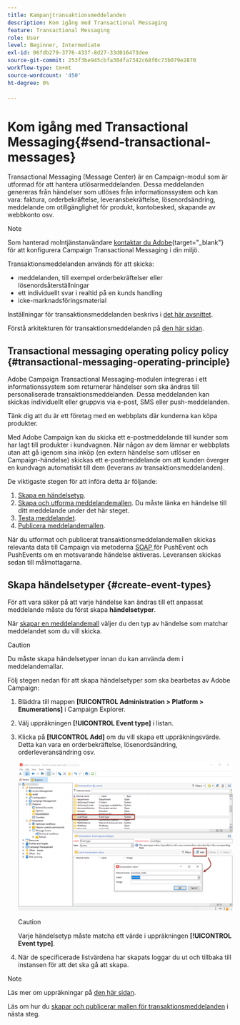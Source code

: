 ```yaml
---
title: Kampanjtransaktionsmeddelanden
description: Kom igång med Transactional Messaging
feature: Transactional Messaging
role: User
level: Beginner, Intermediate
exl-id: 06fdb279-3776-433f-8d27-33d016473dee
source-git-commit: 253f3be945cbfa304fa7342c68f0c73b079e2870
workflow-type: tm+mt
source-wordcount: '450'
ht-degree: 0%

---
```


# Kom igång med Transactional Messaging{#send-transactional-messages}

Transactional Messaging (Message Center) är en Campaign-modul som är utformad för att hantera utlösarmeddelanden. Dessa meddelanden genereras från händelser som utlöses från informationssystem och kan vara: faktura, orderbekräftelse, leveransbekräftelse, lösenordsändring, meddelande om otillgänglighet för produkt, kontobesked, skapande av webbkonto osv.

>[!NOTE]
>
>Som hanterad molntjänstanvändare [kontaktar du Adobe](../start/campaign-faq.md#support){target="_blank"} för att konfigurera Campaign Transactional Messaging i din miljö.

Transaktionsmeddelanden används för att skicka:

* meddelanden, till exempel orderbekräftelser eller lösenordsåterställningar
* ett individuellt svar i realtid på en kunds handling
* icke-marknadsföringsmaterial

Inställningar för transaktionsmeddelanden beskrivs i [det här avsnittet](../config/transactional-msg-settings.md).

Förstå arkitekturen för transaktionsmeddelanden på [den här sidan](../architecture/architecture.md#transac-msg-archi).

## Transactional messaging operating policy policy {#transactional-messaging-operating-principle}

Adobe Campaign Transactional Messaging-modulen integreras i ett informationssystem som returnerar händelser som ska ändras till personaliserade transaktionsmeddelanden. Dessa meddelanden kan skickas individuellt eller gruppvis via e-post, SMS eller push-meddelanden.

Tänk dig att du är ett företag med en webbplats där kunderna kan köpa produkter.

Med Adobe Campaign kan du skicka ett e-postmeddelande till kunder som har lagt till produkter i kundvagnen. När någon av dem lämnar er webbplats utan att gå igenom sina inköp (en extern händelse som utlöser en Campaign-händelse) skickas ett e-postmeddelande om att kunden överger en kundvagn automatiskt till dem (leverans av transaktionsmeddelanden).

De viktigaste stegen för att införa detta är följande:

1. [Skapa en händelsetyp](#create-event-types).
1. [Skapa och utforma meddelandemallen](transactional-template.md#create-message-template). Du måste länka en händelse till ditt meddelande under det här steget.
1. [Testa meddelandet](transactional-template.md#test-message-template).
1. [Publicera meddelandemallen](transactional-template.md#publish-message-template).

När du utformat och publicerat transaktionsmeddelandemallen skickas relevanta data till Campaign via metoderna [SOAP ](../send/event-description.md) för PushEvent och PushEvents  om en motsvarande händelse aktiveras. Leveransen skickas sedan till målmottagarna.

## Skapa händelsetyper {#create-event-types}

För att vara säker på att varje händelse kan ändras till ett anpassat meddelande måste du först skapa **händelsetyper**.

När [skapar en meddelandemall](#create-message-template) väljer du den typ av händelse som matchar meddelandet som du vill skicka.

>[!CAUTION]
>
>Du måste skapa händelsetyper innan du kan använda dem i meddelandemallar.

Följ stegen nedan för att skapa händelsetyper som ska bearbetas av Adobe Campaign:

1. Bläddra till mappen **[!UICONTROL Administration > Platform > Enumerations]** i Campaign Explorer.
1. Välj uppräkningen **[!UICONTROL Event type]** i listan.
1. Klicka på **[!UICONTROL Add]** om du vill skapa ett uppräkningsvärde. Detta kan vara en orderbekräftelse, lösenordsändring, orderleveransändring osv.

   ![](assets/messagecenter_eventtype_enum_001.png)

   >[!CAUTION]
   >
   >Varje händelsetyp måste matcha ett värde i uppräkningen **[!UICONTROL Event type]**.

1. När de specificerade listvärdena har skapats loggar du ut och tillbaka till instansen för att det ska gå att skapa.

>[!NOTE]
>
>Läs mer om uppräkningar på [den här sidan](../../v8/config/ui-settings.md#enumerations).

Läs om hur du [skapar och publicerar mallen för transaktionsmeddelanden](transactional-template.md) i nästa steg.
